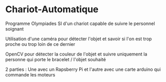 # Chariot-Automatique
Programme Olympiades SI d'un chariot capable de suivre le personnel soignant

Utilisation d'une caméra pour détecter l'objet et savoir si l'on est trop proche ou trop loin de ce dernier

OpenCV pour détecter la couleur de l'objet et suivre uniquement la personne qui porte le bracelet / l'objet souhaité

2 parties : Une avec un Rapsberry Pi et l'autre avec une carte arduino qui commande les moteurs
